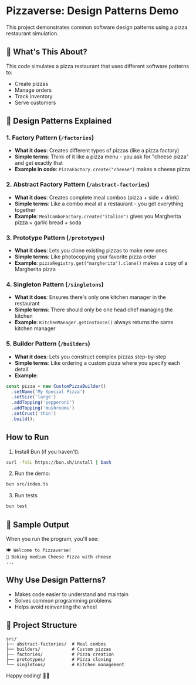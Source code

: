 # Pizzaverse: Design Patterns Demo

This project demonstrates common software design patterns using a pizza restaurant simulation.

## 🍕 What's This About?
This code simulates a pizza restaurant that uses different software patterns to:
- Create pizzas
- Manage orders
- Track inventory
- Serve customers

## 🧩 Design Patterns Explained

### 1. Factory Pattern (`/factories`)
- **What it does**: Creates different types of pizzas (like a pizza factory)
- **Simple terms**: Think of it like a pizza menu - you ask for "cheese pizza" and get exactly that
- **Example in code**: `PizzaFactory.create("cheese")` makes a cheese pizza

### 2. Abstract Factory Pattern (`/abstract-factories`)
- **What it does**: Creates complete meal combos (pizza + side + drink)
- **Simple terms**: Like a combo meal at a restaurant - you get everything together
- **Example**: `MealComboFactory.create("italian")` gives you Margherita pizza + garlic bread + soda

### 3. Prototype Pattern (`/prototypes`)
- **What it does**: Lets you clone existing pizzas to make new ones
- **Simple terms**: Like photocopying your favorite pizza order
- **Example**: `pizzaRegistry.get("margherita").clone()` makes a copy of a Margherita pizza

### 4. Singleton Pattern (`/singletons`)
- **What it does**: Ensures there's only one kitchen manager in the restaurant
- **Simple terms**: There should only be one head chef managing the kitchen
- **Example**: `KitchenManager.getInstance()` always returns the same kitchen manager

### 5. Builder Pattern (`/builders`)
- **What it does**: Lets you construct complex pizzas step-by-step
- **Simple terms**: Like ordering a custom pizza where you specify each detail
- **Example**: 
```typescript
const pizza = new CustomPizzaBuilder()
  .setName('My Special Pizza')
  .setSize('large')
  .addTopping('pepperoni')
  .addTopping('mushrooms')
  .setCrust('thin')
  .build();
```

## How to Run
1. Install Bun (if you haven't):
```bash
curl -fsSL https://bun.sh/install | bash
```
2. Run the demo:
```bash
bun src/index.ts
```
3. Run tests
```bash
bun test
```
## 📝 Sample Output
When you run the program, you'll see:
```
🍽️ Welcome to Pizzaverse!
🧀 Baking medium Cheese Pizza with cheese
...
```

##  Why Use Design Patterns?
- Makes code easier to understand and maintain
- Solves common programming problems
- Helps avoid reinventing the wheel

## 📂 Project Structure
```
src/
├── abstract-factories/  # Meal combos
├── builders/            # Custom pizzas
├── factories/           # Pizza creation
├── prototypes/          # Pizza cloning
└── singletons/          # Kitchen management
```

Happy coding! 👨‍💻